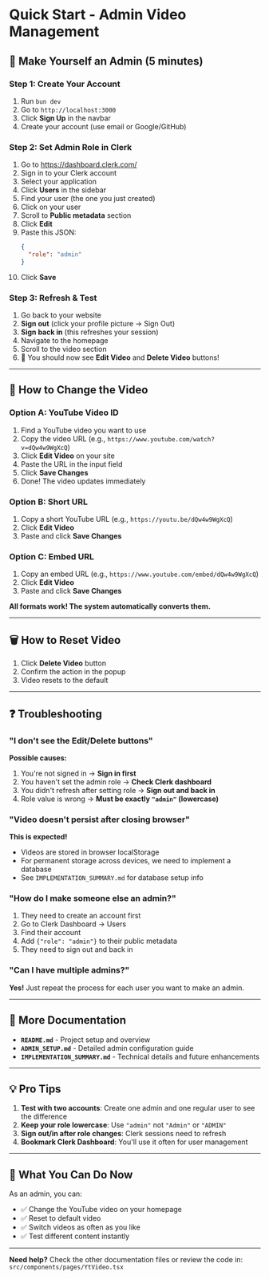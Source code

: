 # Quick Start - Admin Video Management

## 🚀 Make Yourself an Admin (5 minutes)

### Step 1: Create Your Account

1. Run `bun dev`
2. Go to `http://localhost:3000`
3. Click **Sign Up** in the navbar
4. Create your account (use email or Google/GitHub)

### Step 2: Set Admin Role in Clerk

1. Go to https://dashboard.clerk.com/
2. Sign in to your Clerk account
3. Select your application
4. Click **Users** in the sidebar
5. Find your user (the one you just created)
6. Click on your user
7. Scroll to **Public metadata** section
8. Click **Edit**
9. Paste this JSON:
   ```json
   {
     "role": "admin"
   }
   ```
10. Click **Save**

### Step 3: Refresh & Test

1. Go back to your website
2. **Sign out** (click your profile picture → Sign Out)
3. **Sign back in** (this refreshes your session)
4. Navigate to the homepage
5. Scroll to the video section
6. 🎉 You should now see **Edit Video** and **Delete Video** buttons!

---

## 🎥 How to Change the Video

### Option A: YouTube Video ID

1. Find a YouTube video you want to use
2. Copy the video URL (e.g., `https://www.youtube.com/watch?v=dQw4w9WgXcQ`)
3. Click **Edit Video** on your site
4. Paste the URL in the input field
5. Click **Save Changes**
6. Done! The video updates immediately

### Option B: Short URL

1. Copy a short YouTube URL (e.g., `https://youtu.be/dQw4w9WgXcQ`)
2. Click **Edit Video**
3. Paste and click **Save Changes**

### Option C: Embed URL

1. Copy an embed URL (e.g., `https://www.youtube.com/embed/dQw4w9WgXcQ`)
2. Click **Edit Video**
3. Paste and click **Save Changes**

**All formats work! The system automatically converts them.**

---

## 🗑️ How to Reset Video

1. Click **Delete Video** button
2. Confirm the action in the popup
3. Video resets to the default

---

## ❓ Troubleshooting

### "I don't see the Edit/Delete buttons"

**Possible causes:**

1. You're not signed in → **Sign in first**
2. You haven't set the admin role → **Check Clerk dashboard**
3. You didn't refresh after setting role → **Sign out and back in**
4. Role value is wrong → **Must be exactly `"admin"` (lowercase)**

### "Video doesn't persist after closing browser"

**This is expected!**

- Videos are stored in browser localStorage
- For permanent storage across devices, we need to implement a database
- See `IMPLEMENTATION_SUMMARY.md` for database setup info

### "How do I make someone else an admin?"

1. They need to create an account first
2. Go to Clerk Dashboard → Users
3. Find their account
4. Add `{"role": "admin"}` to their public metadata
5. They need to sign out and back in

### "Can I have multiple admins?"

**Yes!** Just repeat the process for each user you want to make an admin.

---

## 📖 More Documentation

- **`README.md`** - Project setup and overview
- **`ADMIN_SETUP.md`** - Detailed admin configuration guide
- **`IMPLEMENTATION_SUMMARY.md`** - Technical details and future enhancements

---

## 💡 Pro Tips

1. **Test with two accounts**: Create one admin and one regular user to see the difference
2. **Keep your role lowercase**: Use `"admin"` not `"Admin"` or `"ADMIN"`
3. **Sign out/in after role changes**: Clerk sessions need to refresh
4. **Bookmark Clerk Dashboard**: You'll use it often for user management

---

## 🎯 What You Can Do Now

As an admin, you can:

- ✅ Change the YouTube video on your homepage
- ✅ Reset to default video
- ✅ Switch videos as often as you like
- ✅ Test different content instantly

---

**Need help?** Check the other documentation files or review the code in:
`src/components/pages/YtVideo.tsx`
